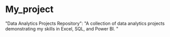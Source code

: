# My_project
"Data Analytics Projects Repository": "A collection of data analytics projects demonstrating my skills in Excel, SQL, and Power BI. "
